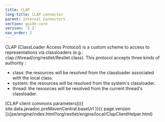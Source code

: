 ```yaml
---
title: CLAP
long-title: CLAP connector
parent: Internal Connectors
section: guide-core
version: '2.2'
nav_order: 2
---
```

CLAP (ClassLoader Access Protocol) is a custom scheme to access to
representations via classloaders (e.g.:
clap://thread/org/restlet/Restlet.class). This protocol accepts three
kinds of authority :

-   class: the resources will be resolved from the classloader
    associated with the local class.
-   system: the resources will be resolved from the system's
    classloader.
-   thread: the resources will be resolved from the current thread's
    classloader.

[CLAP client commons
parameters]({{ site.data.javadoc.preMavenCentral.baseUrl }}{{ page.version }}/jse/engine/index.html?org/restlet/engine/local/ClapClientHelper.html)
